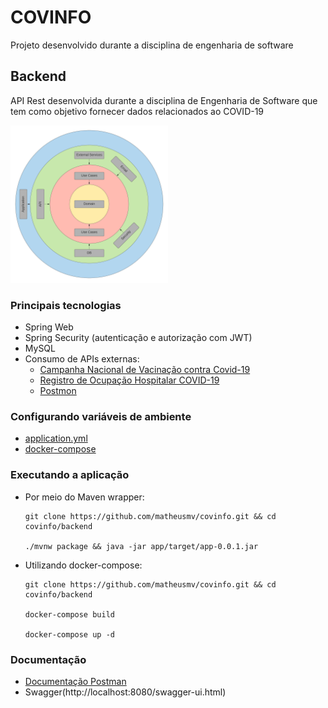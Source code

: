 # COVINFO

Projeto desenvolvido durante a disciplina de engenharia de software

## Backend

API Rest desenvolvida durante a disciplina de Engenharia de Software que tem como objetivo fornecer dados relacionados ao COVID-19

 <img src="arch.png" alt="arquitetura" height="50%" width="50%">

### Principais tecnologias

 - Spring Web
 - Spring Security (autenticação e autorização com JWT)
 - MySQL
 - Consumo de APIs externas:
   - [Campanha Nacional de Vacinação contra Covid-19](https://opendatasus.saude.gov.br/dataset/covid-19-vacinacao)
   - [Registro de Ocupação Hospitalar COVID-19](https://opendatasus.saude.gov.br/dataset/registro-de-ocupacao-hospitalar)
   - [Postmon](https://github.com/PostmonAPI/postmon)

### Configurando variáveis de ambiente

 - [application.yml](https://github.com/matheusmv/covinfo/blob/main/backend/app/src/main/resources/application.yml)
 - [docker-compose](https://github.com/matheusmv/covinfo/blob/main/backend/docker-compose.yml)

### Executando a aplicação

 - Por meio do Maven wrapper:

       git clone https://github.com/matheusmv/covinfo.git && cd covinfo/backend
    
       ./mvnw package && java -jar app/target/app-0.0.1.jar

 - Utilizando docker-compose:

       git clone https://github.com/matheusmv/covinfo.git && cd covinfo/backend
       
       docker-compose build
       
       docker-compose up -d
       
### Documentação

- [Documentação Postman](https://documenter.getpostman.com/view/9922970/TzY1hGdJ)
- Swagger(http://localhost:8080/swagger-ui.html)
